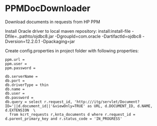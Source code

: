 # PPMDocDownloader
Download documents in requests from HP PPM

Install Oracle driver to local maven repository:
install:install-file -Dfile=..pathto/ojdbc8.jar -DgroupId=com.oracle -DartifactId=ojdbc8 -Dversion=12.2.0.1 -Dpackaging=jar

Create config.properties in project folder with following properties:
    
    ppm.url = 
    ppm.user = 
    ppm.password = 

    db.serverName = 
    db.port = 
    db.driverType = thin
    db.name = 
    db.user = 
    db.password = 
    db.query = select r.request_id, 'http:///itg/servlet/Document?ID='||d.document_id||'&viewOnly=TRUE' as URL, d.DOCUMENT_ID, d.NAME, d.EXTENSION  \
      from kcrt_requests r,knta_documents d where r.request_id = d.parent_primary_key and r.status_code = 'IN_PROGRESS'

